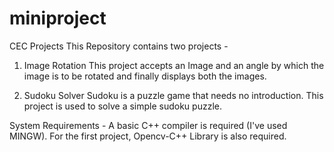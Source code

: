 # miniproject
CEC Projects
This Repository contains two projects -
1. Image Rotation
This project accepts an Image and an angle by which the image is to be rotated and finally displays both the images.

2. Sudoku Solver
Sudoku is a puzzle game that needs no introduction. This project is used to solve a simple sudoku puzzle.

System Requirements -
A basic C++ compiler is required (I've used MINGW).
For the first project, Opencv-C++ Library is also required.
